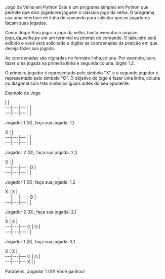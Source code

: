 Jogo da Velha em Python
Este é um programa simples em Python que permite que dois jogadores joguem o clássico jogo da velha. O programa usa uma interface de linha de comando para solicitar que os jogadores façam suas jogadas.

Como Jogar
Para jogar o jogo da velha, basta executar o arquivo jogo_da_velha.py em um terminal ou prompt de comando. O tabuleiro será exibido e você será solicitado a digitar as coordenadas da posição em que deseja fazer sua jogada.

As coordenadas são digitadas no formato linha,coluna. Por exemplo, para fazer uma jogada na primeira linha e segunda coluna, digite 1,2.

O primeiro jogador é representado pelo símbolo "X" e o segundo jogador é representado pelo símbolo "O". O objetivo do jogo é fazer uma linha, coluna ou diagonal com três símbolos iguais antes do seu oponente.

Exemplo de Jogo

   |   |   
---|---|---
   |   |   
---|---|---
   |   |   

Jogador 1 (X), faça sua jogada: 1,1

 X |   |   
---|---|---
   |   |   
---|---|---
   |   |   

Jogador 2 (O), faça sua jogada: 2,2

 X |   |   
---|---|---
   | O |   
---|---|---
   |   |   

Jogador 1 (X), faça sua jogada: 1,2

 X | X |   
---|---|---
   | O |   
---|---|---
   |   |   

Jogador 2 (O), faça sua jogada: 2,1

 X | X |   
---|---|---
 O | O |   
---|---|---
   |   |   

Jogador 1 (X), faça sua jogada: 3,1

 X | X |   
---|---|---
 O | O |   
---|---|---
 X |   |   

Parabéns, Jogador 1 (X)! Você ganhou!
